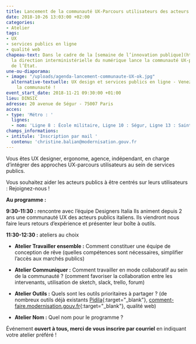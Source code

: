 ```yaml
---
title: Lancement de la communauté UX-Parcours utilisateurs des acteurs publics
date: 2018-10-26 13:03:00 +02:00
categories:
- Atelier
tags:
- UX
- services publics en ligne
- qualité web
chapeau-text: Dans le cadre de la [semaine de l’innovation publique](http://www.modernisation.gouv.fr/la-semaine-de-linnovation-publique){:target="_blank"},
  la direction interministérielle du numérique lance la communauté UX-parcours utilisateurs
  de l’État.
une-ou-diaporama:
- image: "/uploads/agenda-lancement-communaute-UX-ok.jpg"
  alternative-textuelle: UX design et services publics en ligne - Venez rejoindre
    la communauté !
event_start_date: 2018-11-21 09:30:00 +01:00
lieu: DINSIC
adresse: 20 avenue de Ségur - 75007 Paris
acces:
- type: 'Métro : '
  lignes:
  - nom: 'Ligne 8 : École militaire, Ligne 10 : Ségur, Ligne 13 : Saint-François-Xavier'
champs_informations:
- intitule: 'Inscription par mail '
  contenu: 'christine.balian@modernisation.gouv.fr                     '
---
```


Vous êtes UX designer, ergonome, agence, indépendant, en charge d’intégrer des approches UX-parcours utilisateurs au sein de services publics.

Vous souhaitez aider les acteurs publics à être centrés sur leurs utilisateurs :                                          Rejoignez-nous !


**Au programme :**

**9:30-11:30 :** rencontre avec l’équipe Designers Italia
Ils animent depuis 2 ans une communauté UX des acteurs publics italiens. Ils viendront nous faire leurs retours d’expérience et présenter leur boîte à outils. 

**11:30-12:30 :** ateliers au choix
* **Atelier Travailler ensemble :**  Comment constituer une équipe de conception de rêve (quelles compétences sont nécessaires, simplifier l’accès aux marchés publics)

* **Atelier Communiquer :** Comment travailler en mode collaboratif au sein de la communauté ? (comment favoriser la collaboration entre les intervenants, utilisation de sketch, slack, trello, forum)

* **Atelier Outils :** Quels sont les outils prioritaires à partager ?
(de nombreux outils déjà existants [Pidila](https://pidila.gitlab.io/){:target="_blank"}, [comment-faire.modernisation.gouv.fr](http://comment-faire.modernisation.gouv.fr/){:target="_blank"}, qualité web)

* **Atelier Nom :** Quel nom pour le programme ?

Événement **ouvert à tous, merci de vous inscrire par courriel** 
en indiquant votre atelier préféré !
